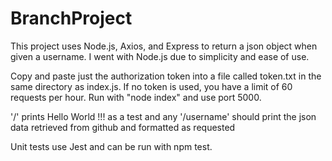 # BranchProject
This project uses Node.js, Axios, and Express to return a json object when given a username.
I went with Node.js due to simplicity and ease of use.

Copy and paste just the authorization token into a file called token.txt in the same directory as index.js. If no token is used, you have a limit of 60 requests per hour.
Run with "node index" and use port 5000.

'/' prints Hello World !!! as a test and any '/username' should print the json data retrieved from github and formatted as requested
 
 Unit tests use Jest and can be run with npm test.
